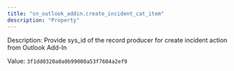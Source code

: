 ```yaml
---
title: "sn_outlook_addin.create_incident_cat_item"
description: "Property"
---
```


Description: Provide sys_id of the record producer for create incident action from Outlook Add-In

Value: `3f1dd0320a0a0b99000a53f7604a2ef9`